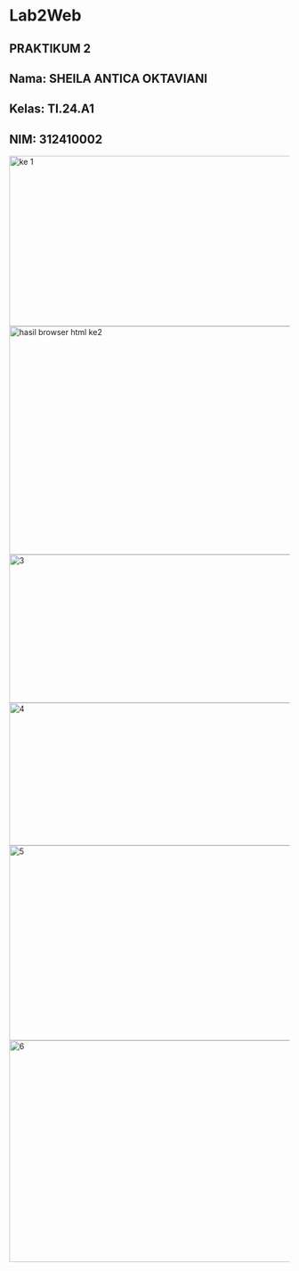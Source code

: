 # Lab2Web
## PRAKTIKUM 2
## Nama: SHEILA ANTICA OKTAVIANI
## Kelas: TI.24.A1
## NIM: 312410002

<img width="948" height="306" alt="ke 1" src="https://github.com/user-attachments/assets/5adc31f5-f074-496c-accc-e6af9d2a5512" />

<img width="958" height="410" alt="hasil browser html ke2" src="https://github.com/user-attachments/assets/0df3bc24-d839-4a9a-9cd8-19f5516bbe0f" />

<img width="953" height="266" alt="3" src="https://github.com/user-attachments/assets/3b6f8187-0f2d-4dec-b7c8-251c5607cae8" />

<img width="958" height="256" alt="4" src="https://github.com/user-attachments/assets/95a4849f-2386-48ac-b593-16520e9c5c6c" />

<img width="955" height="350" alt="5" src="https://github.com/user-attachments/assets/10caafb6-6d6b-4199-aae4-5e7a7edfd534" />

<img width="956" height="398" alt="6" src="https://github.com/user-attachments/assets/e70f08c9-b728-426a-ac7b-7407f305f079" />
